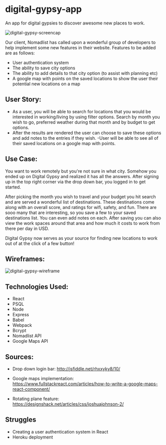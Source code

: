 # digital-gypsy-app
An app for digital gypsies to discover awesome new places to work.

![digital-gypsy-screencap](http://i.imgur.com/nJ7RqCZ.jpg)

Our client, Nomadlist has called upon a wonderful group of developers to help implement some new features in their website. Features to be added are as follows:

- User authentication system 
- The ability to save city options
- The ability to add details to that city option (to assist with planning etc)
- A google map with points on the saved locations to show the user their potential new locations on a map

## User Story:
- As a user, you will be able to search for locations that you would be interested in working/living by using filter options. Search by month you wish to go, preferred weather during that month and by budget to get options.
- After the results are rendered the user can choose to save these options and add notes to the entries if they wish.
-User will be able to see all of their saved locations on a google map with points.

## Use Case:
You want to work remotely but you're not sure in what city. Somehow you ended up on Digital Gypsy and realized it has all the answers. After signing up in the top right corner via the drop down bar, you logged in to get started.

After picking the month you wish to travel and your budget you hit search and are served a wonderful list of destinations. These destinations come along with an overall score, and ratings for wifi, safety, and fun. There are sooo many that are interesting, so you save a few to your saved destinations list. You can even add notes on each. After saving you can also view the work spaces around that area and how much it costs to work from there per day in USD.

Digital Gypsy now serves as your source for finding new locations to work out of at the click of a few button!

## Wireframes:
![digital-gypsy-wireframe](http://i.imgur.com/qMRmDcV.png)

## Technologies Used:

- React
- PSQL
- Node
- Express
- Babel
- Webpack 
- Bcrypt
- Nomadlist API
- Google Maps API

## Sources:
- Drop down login bar: http://jsfiddle.net/rhxxyky8/10/

- Google maps implementation: https://www.fullstackreact.com/articles/how-to-write-a-google-maps-react-component/

- Rotating plane feature: https://designshack.net/articles/css/joshuajohnson-2/

## Struggles

- Creating a user authentication system in React
- Heroku deployment


